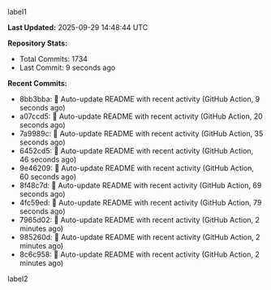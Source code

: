 
label1 
<!-- ACTIVITY_START -->
**Last Updated:** 2025-09-29 14:48:44 UTC

**Repository Stats:**
- Total Commits: 1734
- Last Commit: 9 seconds ago

**Recent Commits:**
- 8bb3bba: 🤖 Auto-update README with recent activity (GitHub Action, 9 seconds ago)
- a07ccd5: 🤖 Auto-update README with recent activity (GitHub Action, 20 seconds ago)
- 7a9989c: 🤖 Auto-update README with recent activity (GitHub Action, 35 seconds ago)
- 6452cd5: 🤖 Auto-update README with recent activity (GitHub Action, 46 seconds ago)
- 9e46209: 🤖 Auto-update README with recent activity (GitHub Action, 60 seconds ago)
- 8f48c7d: 🤖 Auto-update README with recent activity (GitHub Action, 69 seconds ago)
- 4fc59ed: 🤖 Auto-update README with recent activity (GitHub Action, 79 seconds ago)
- 7965d02: 🤖 Auto-update README with recent activity (GitHub Action, 2 minutes ago)
- 985260d: 🤖 Auto-update README with recent activity (GitHub Action, 2 minutes ago)
- 8c6c958: 🤖 Auto-update README with recent activity (GitHub Action, 2 minutes ago)
<!-- ACTIVITY_END -->

label2

